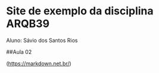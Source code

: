 # Site de exemplo da disciplina ARQB39

Aluno: Sávio dos Santos Rios

##Aula 02

(https://markdown.net.br/)
